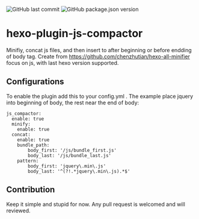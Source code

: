 ![GitHub last commit](https://img.shields.io/github/last-commit/neoalienson/hexo-plugin-js-compactor )
![GitHub package.json version](https://img.shields.io/github/package-json/v/neoalienson/hexo-plugin-js-compactor)
  
# hexo-plugin-js-compactor
Minifiy, concat js files,  and then insert to after beginning or before endding of body tag.
Create from https://github.com/chenzhutian/hexo-all-minifier focus on js, with last hexo version supported.

## Configurations

To enable the plugin add this to your config.yml . The example place jquery into beginning of body, the rest near the end of body:
```
js_compactor:
  enable: true
  minify:
    enable: true
  concat:
    enable: true
    bundle_path:
        body_first: '/js/bundle_first.js'
        body_last: '/js/bundle_last.js'
    pattern:
        body_first: 'jquery\.min\.js'
        body_last: '^(?!.*jquery\.min\.js).*$'
```

## Contribution

Keep it simple and stupid for now. Any pull request is welcomed and will reviewed.
